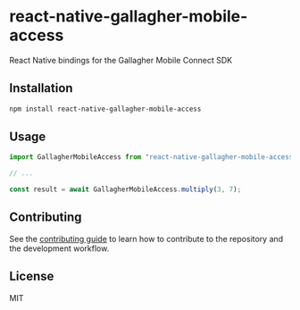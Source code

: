 # react-native-gallagher-mobile-access

React Native bindings for the Gallagher Mobile Connect SDK

## Installation

```sh
npm install react-native-gallagher-mobile-access
```

## Usage

```js
import GallagherMobileAccess from "react-native-gallagher-mobile-access";

// ...

const result = await GallagherMobileAccess.multiply(3, 7);
```

## Contributing

See the [contributing guide](CONTRIBUTING.md) to learn how to contribute to the repository and the development workflow.

## License

MIT
